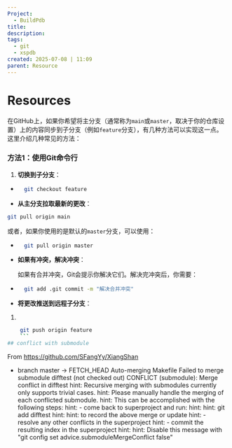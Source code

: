 ```yaml
---
Project:
  - BuildPdb
title:
description:
tags:
  - git
  - xspdb
created: 2025-07-08 | 11:09
parent: Resource
---
```

# Resources
在GitHub上，如果你希望将主分支（通常称为`main`或`master`，取决于你的仓库设置）上的内容同步到子分支（例如`feature`分支），有几种方法可以实现这一点。这里介绍几种常见的方法：

### 方法1：使用Git命令行

1. **切换到子分支**：
    

- ```bash
    git checkout feature
    ```
    
- **从主分支拉取最新的更改**：
    

```bash
git pull origin main
```

或者，如果你使用的是默认的`master`分支，可以使用：

- ```bash
    git pull origin master
    ```
    
- **如果有冲突，解决冲突**：
    
    如果有合并冲突，Git会提示你解决它们。解决完冲突后，你需要：
    
- ```bash
    git add .git commit -m "解决合并冲突"
    ```
    
- **将更改推送到远程子分支**：
    

1. 
```bash
    git push origin feature
    ```
## conflict with submodule
```
From https://github.com/SFangYy/XiangShan
 * branch                master     -> FETCH_HEAD
Auto-merging Makefile
Failed to merge submodule difftest (not checked out)
CONFLICT (submodule): Merge conflict in difftest
hint: Recursive merging with submodules currently only supports trivial cases.
hint: Please manually handle the merging of each conflicted submodule.
hint: This can be accomplished with the following steps:
hint:  - come back to superproject and run:
hint:
hint:       git add difftest
hint:
hint:    to record the above merge or update
hint:  - resolve any other conflicts in the superproject
hint:  - commit the resulting index in the superproject
hint:
hint: Disable this message with "git config set advice.submoduleMergeConflict false"
```